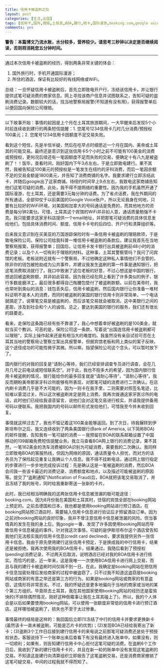 ```yaml
---
title: 信用卡被盗刷之后
layout: post
categories: [生活,出国]
tags: [信用卡,国外,理赔,土耳其,BOA,建行,销卡,国际漫游,booking.com,google voice,]
comments: yes
---
```


**警告：本篇博文乃流水账，水分较多，营养较少。请思考三秒钟以决定是否继续阅读，否则将消耗您五分钟时间。**

---

通过本次信用卡被盗刷的经历，得到两条非常关键的体会：

1. 国外旅行时，手机开通国际漫游；
1. 所住的酒店，保证有比较好的有线网络或WiFi。

总结：一旦怀疑信用卡被盗刷后，首先立即致电开户行，冻结该信用卡，并让银行提供这笔可疑消费的商家信息。网上寻找该商户信息并试图联系之，告知可疑的盗刷消费记录。数额较大的话，找当地警察局报警(不知道有没有用)，获得报警单后以便回国向保险公司理赔。

---

以下故事开始：事情的起因是上个月在土耳其旅游期间，一大早醒来后发现5个小时前连续收到建行的两条短信提醒：1. 您尾号1234信用卡几时几分消费/预授权100美元；2. 您尾号1234信用卡因额度不足交易失败。

看到这个短信，先是半信半疑，然后在吃早点时细思近一个月在国内、美帝或土耳其的可能交易。最终还是意识到这张信用卡5个小时之前不可能有100美金的消费或预授权，更何况后续还有一笔因额度不足而失败的交易，便确定十有八九是被盗刷了！！饭毕，查看时间，刚好国内下午3点左右，于是立即致电建行。果不其然，我被告知这100美元的预授权是一笔发生在纽约的牙科消费，而后一笔因余额不足的交易金额是1800美元，并告知了消费商铺的名字。我要求建行立即冻结此卡，并随后google出了这家商铺。待纽约时间早上9点左右，我致电这家商铺告知他们这笔可疑的消费。此处，我不得不提网络的重要性。因为我的手机虽然开通了国际漫游，在土耳其，还是需要3元每分钟的话费。为了省点话费，我在外期间的所有通话，全部仰仗于以前美国的Google Voice账户，所以无论我身在何地，只要有比较好的WiFi环境，对美国和加拿大的号码通话是免费的，而其他地方的资费是每分钟2美分。可惜，土耳其这个宾馆的WiFi并非如人意，通话质量勉强不卡克。我只能要求这家牙科店提供一个email地址，并把那笔可疑消费的具体信息发给他们，包括具体消费时间、额度、信用卡卡号的后四位、开户行和清算组织等。

后来我又意识到在买美亚的万国游踪保险时有一条信用卡被盗刷的理赔款项，于是致电保险公司。保险公司给我科普一堆信用卡被盗刷的条款后，建议我首先在当地警察局报案，获得报警单；回国后，让信用卡发卡银行出具被盗刷前48小时的消费记录；以及个人一切有利于理赔的材料。这种事，土耳其警察管吗？我问了问宾馆的老板。老板说附近就有一个警察局，不过他确定这种私人事情他们不会管的，除非你的钱包被抢劫成为公共事件，并建议我发生盗刷的第一件事是通知银行，把这笔消费取消就行了。我口中致谢了这位老板的好意，不过心想这是中国的银行，想追回被盗刷款额，并非如此容易，因为我已经在网上看到了许多类似的例子，银行多数是磨洋工，最后很多都得自己掏腰包垫付了被盗刷款额。以前在美帝时，我也常听到类似的消息：钱包丢失后，信用卡被盗刷，然后国内银行让你准备一堆材料证明不是本人的消费，而同时被盗刷的美国的银行信用卡则非常简单，一个电话就搞定了，说哪笔交易是被盗刷的，而后该笔交易就会被取消。这中美银行之间的差距，涉及到社会和个人的诚信。总之，要达到美国的银行的服务，我们还有很长的路要走。

看来，走保险这条路已经有些不靠谱了，我心中想着幸好被盗刷的是100美金，就权当买个教训。可恶的是，保险公司这一条款，写着说“出国连信用卡被盗刷都可以理赔”，实际上操作起来还是有相当大的难度的。我虽然没有亲自试验可否在土耳其当地的警察局让警察立案出具报警单，但据宾馆老板和网上类似的案子反映，这个途径成功的可能性微乎其微。所以嘛，指望保险公司这个念头，可以暂时放下了。

国内银行的对我的回复是“请耐心等待，我们已经安排调查专员进行调查，会在几月几号之前电话或短信联系您”。对于此，我也不抱多大的希望，因为国内银行信用卡被盗刷的情况，银行能给你的最多回复就是“请耐心等待”，“请耐心等待”。我反而期盼美帝那家牙科诊所能够有所表现，对那笔可疑的消费进行二次确认。在店内刷卡消费几乎是不大可能的，因为一则卡在我手里，二则需要对照签名笔迹，比较难以蒙混过关，所以这次被盗刷肯定是网上消费。我再次拨通这家牙医诊所的电话，此时他们已经给我语音留言，说他们会对这笔交易进行核实，并请我提供备用号码以便联系。我把我国内的号码以邮件形式发给他们，可惜我至今并未收到回复。

事情就这样过去了，我也不惦记着这100美金能够返回。到了次日，待我辗转到伊斯坦布尔之后，我又连续收到了两条美国银行(Bank of America, 以下简称BOA)的邮件提醒，告知我有一笔可疑的消费－－我预留在BOA的联系邮箱设置了中国移动的139邮箱免费短信提醒业务。我立马查看BOA网上银行的消费记录，果不其然，一笔162美金的洗车消费被BOA识别为可疑消费，需要我的二次确认。我同样立即致电BOA的客服热线，但因为网络的原因，通话质量令人担忧，而对方的话务员为了保险起见重复让我确认个人信息。我不得不挂断电话，通过网上银行指定的步骤进行一步步地完成投诉过程：先是确认这是一笔被盗刷的消费，然后BOA会问我一些该卡最近的消费记录，消费额度和地点，以及描述可能被盗刷的原因等。提交了“盗刷通知”(Notification of Fraud)后，BOA就把该笔交易取消了，并且冻结了我的账号，同时给我重新寄送一张新的卡片。

此时，我已经相当明确我的这两张信用卡信息被泄漏的极可能途径：booking.com。因为8月份我在美国和土耳其时，住宿的宾馆全部在booking网站上预定的。之前去德国和日本，我也都是使用booking网站进行预订酒店。在booking网站预订酒店时，需要输入信用卡信息进行验证后才预留酒店订单。因为之前对booking网站的良好印象，我并不曾注意信用卡信息被泄漏的风险。但当事情真的发生在我的身上后，我google一番，发现了许多因使用booking网站而导致信用卡信息被盗的事件。针对我这次事情，可疑的是伊斯坦布尔这个酒店曾告知我他们无法核实我的信用卡信息(credit card declined)，要求我提供另外一张信用卡信息。我由于原先使用建行这张信用卡预定，于是换成我的中行信用卡，结果还是被拒绝。我再次使用我的BOA信用卡，结果通过。我随后看到了预授权(pending)消费记录，不过两天后取消，说明酒店已经对我的BOA信用卡进行核实。而恰巧的是，近一年来，这是我唯一一次使用BOA信用卡进行网上交易，而且与我的建行卡被盗刷时间仅隔不到一日。在此，我确定是booking网站在把信用卡信息加密处理后发给商家的过程中被盗窃了，只不过我不知道这盗窃是booking网站或商家的有意之举还是第三方的行为。如果是booking网站或商家的有意盗窃，这情形将非常恶劣。不过，我的怀疑还是更多地偏向于当地的商家或当地的某个第三方组织。毕竟除去土耳其，我在其他国家使用booking网站的经历还是蛮愉快的(不排除偶然情况，刚好这种倒霉事让我在土耳其碰上了)。所以，我的个人体会是以后如果要使用booking网站，可以使用一张额度非常低的信用卡进行预订酒店。这样哪怕被盗刷了，损失也不至于太过惨重。

事情最终的结局是这样的：我回国后立即(1)冻结了中行的信用卡并要求更换新卡(虽然该卡一直未被盗刷，可能是芯片卡的优势)；(2)发现BOA已经给我寄出了新卡；(3)盗刷3个工作日后接到建行信用卡的来电说之前那笔可疑消费还是处于预授权状态，客服说待下一个账单出来后查看下有没有最终进入账单中。如果没有，则一切顺利；如果有，则告知建行信用卡中心拒付这笔可疑的消费。在盗刷6个工作日后，我收到了新的建行信用卡卡片，并且在新一轮的账单中没有发现这笔盗刷的交易。不知道这是建行向清算组织立即报告了这笔盗刷交易，还是消费商家撤销了这笔可疑交易，中间的过程我就不得而知了。
